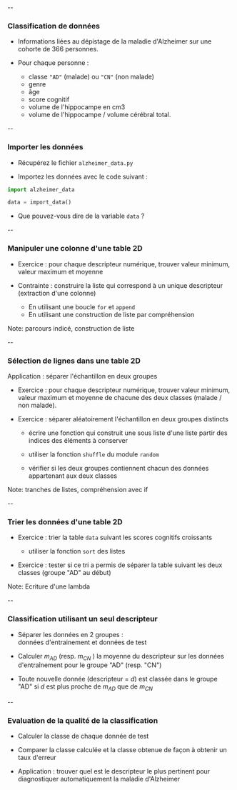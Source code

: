 --

### Classification de données

- Informations liées au dépistage de la maladie d'Alzheimer sur
une cohorte de 366 personnes.

- Pour chaque personne :

  - classe `"AD"` (malade) ou `"CN"` (non malade)
  - genre
  - âge
  - score cognitif
  - volume de l'hippocampe en cm3
  - volume de l'hippocampe / volume cérébral total.

--

### Importer les données

- Récupérez le fichier `alzheimer_data.py`

- Importez les données avec le code suivant :

```python
import alzheimer_data

data = import_data()
```

- Que pouvez-vous dire de la variable `data` ?

--

### Manipuler une colonne d'une table 2D

- Exercice : pour chaque descripteur numérique, trouver valeur
  minimum, valeur maximum et moyenne

- Contrainte : construire la liste qui correspond à un unique
  descripteur (extraction d'une colonne)

  - En utilisant une boucle `for` et `append`
  - En utilisant une construction de liste par compréhension


Note:
parcours indicé, construction de liste

--

### Sélection de lignes dans une table 2D

Application : séparer l'échantillon en deux groupes

- Exercice : pour chaque descripteur numérique, trouver valeur minimum, valeur maximum et moyenne de chacune des deux classes (malade / non malade).

- Exercice : séparer aléatoirement l'échantillon en deux groupes distincts

  - écrire une fonction qui construit une sous liste d'une liste partir des indices des éléments à conserver

  - utiliser la fonction `shuffle` du module `random`

  - vérifier si les deux groupes contiennent chacun des données appartenant aux deux classes

Note:
tranches de listes, compréhension avec if

--

### Trier les données d'une table 2D


- Exercice : trier la table `data` suivant les scores cognitifs croissants
  - utiliser la fonction `sort` des listes

- Exercice : tester si ce tri a permis de séparer la table suivant les deux classes (groupe "AD" au début)

Note:
Ecriture d'une lambda

--

### Classification utilisant un seul descripteur

- Séparer les données en 2 groupes : \
données d'entrainement et données de test

- Calculer $m_{AD}$ (resp. $m_{CN}$ ) la moyenne du descripteur sur
  les données d'entraînement pour le groupe "AD" (resp. "CN")

- Toute nouvelle donnée (descripteur = $d$) est classée dans le groupe
  "AD" si $d$ est plus proche de $m_{AD}$ que de $m_{CN}$

--

### Evaluation de la qualité de la classification

- Calculer la classe de chaque donnée de test

- Comparer la classe calculée et la classe obtenue de façon à obtenir un taux d'erreur

- Application : trouver quel est le  descripteur le plus pertinent pour diagnostiquer automatiquement la maladie d'Alzheimer
